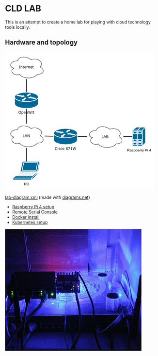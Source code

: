 # CLD LAB
This is an attempt to create a home lab for playing with cloud technology tools locally.

## Hardware and topology

![LAB diagram](img/lab-diagram.png?raw=true "LAB diagram")

[lab-diagram.xml](lab-diagram.xml) (made with [diagrams.net](https://diagrams.net))

- [Raspberry Pi 4 setup](rpi4.md)
- [Remote Serial Console](remote-console.md)
- [Docker install](docker.md)
- [Kubernetes setup](k8s.md)

![LAB](img/_lab_latest.png?raw=true "LAB")
